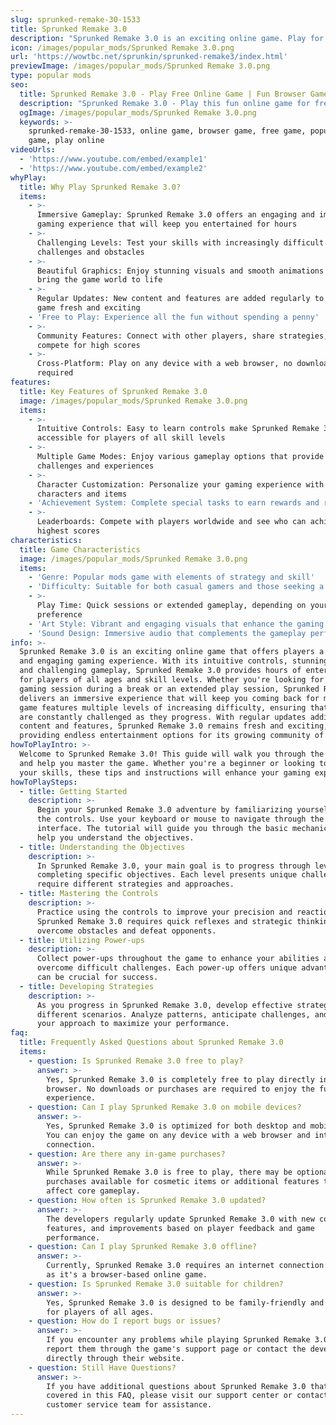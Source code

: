 ```yaml
---
slug: sprunked-remake-30-1533
title: Sprunked Remake 3.0
description: "Sprunked Remake 3.0 is an exciting online game. Play for free directly in your browser!"
icon: /images/popular_mods/Sprunked Remake 3.0.png
url: 'https://wowtbc.net/sprunkin/sprunked-remake3/index.html'
previewImage: /images/popular_mods/Sprunked Remake 3.0.png
type: popular mods
seo:
  title: Sprunked Remake 3.0 - Play Free Online Game | Fun Browser Games
  description: "Sprunked Remake 3.0 - Play this fun online game for free in your browser. No download required!"
  ogImage: /images/popular_mods/Sprunked Remake 3.0.png
  keywords: >-
    sprunked-remake-30-1533, online game, browser game, free game, popular mods
    game, play online
videoUrls:
  - 'https://www.youtube.com/embed/example1'
  - 'https://www.youtube.com/embed/example2'
whyPlay:
  title: Why Play Sprunked Remake 3.0?
  items:
    - >-
      Immersive Gameplay: Sprunked Remake 3.0 offers an engaging and immersive
      gaming experience that will keep you entertained for hours
    - >-
      Challenging Levels: Test your skills with increasingly difficult
      challenges and obstacles
    - >-
      Beautiful Graphics: Enjoy stunning visuals and smooth animations that
      bring the game world to life
    - >-
      Regular Updates: New content and features are added regularly to keep the
      game fresh and exciting
    - 'Free to Play: Experience all the fun without spending a penny'
    - >-
      Community Features: Connect with other players, share strategies, and
      compete for high scores
    - >-
      Cross-Platform: Play on any device with a web browser, no downloads
      required
features:
  title: Key Features of Sprunked Remake 3.0
  image: /images/popular_mods/Sprunked Remake 3.0.png
  items:
    - >-
      Intuitive Controls: Easy to learn controls make Sprunked Remake 3.0
      accessible for players of all skill levels
    - >-
      Multiple Game Modes: Enjoy various gameplay options that provide different
      challenges and experiences
    - >-
      Character Customization: Personalize your gaming experience with unique
      characters and items
    - 'Achievement System: Complete special tasks to earn rewards and recognition'
    - >-
      Leaderboards: Compete with players worldwide and see who can achieve the
      highest scores
characteristics:
  title: Game Characteristics
  image: /images/popular_mods/Sprunked Remake 3.0.png
  items:
    - 'Genre: Popular mods game with elements of strategy and skill'
    - 'Difficulty: Suitable for both casual gamers and those seeking a challenge'
    - >-
      Play Time: Quick sessions or extended gameplay, depending on your
      preference
    - 'Art Style: Vibrant and engaging visuals that enhance the gaming experience'
    - 'Sound Design: Immersive audio that complements the gameplay perfectly'
info: >-
  Sprunked Remake 3.0 is an exciting online game that offers players a unique
  and engaging gaming experience. With its intuitive controls, stunning visuals,
  and challenging gameplay, Sprunked Remake 3.0 provides hours of entertainment
  for players of all ages and skill levels. Whether you're looking for a quick
  gaming session during a break or an extended play session, Sprunked Remake 3.0
  delivers an immersive experience that will keep you coming back for more. The
  game features multiple levels of increasing difficulty, ensuring that players
  are constantly challenged as they progress. With regular updates adding new
  content and features, Sprunked Remake 3.0 remains fresh and exciting,
  providing endless entertainment options for its growing community of players.
howToPlayIntro: >-
  Welcome to Sprunked Remake 3.0! This guide will walk you through the basics
  and help you master the game. Whether you're a beginner or looking to improve
  your skills, these tips and instructions will enhance your gaming experience.
howToPlaySteps:
  - title: Getting Started
    description: >-
      Begin your Sprunked Remake 3.0 adventure by familiarizing yourself with
      the controls. Use your keyboard or mouse to navigate through the game
      interface. The tutorial will guide you through the basic mechanics and
      help you understand the objectives.
  - title: Understanding the Objectives
    description: >-
      In Sprunked Remake 3.0, your main goal is to progress through levels by
      completing specific objectives. Each level presents unique challenges that
      require different strategies and approaches.
  - title: Mastering the Controls
    description: >-
      Practice using the controls to improve your precision and reaction time.
      Sprunked Remake 3.0 requires quick reflexes and strategic thinking to
      overcome obstacles and defeat opponents.
  - title: Utilizing Power-ups
    description: >-
      Collect power-ups throughout the game to enhance your abilities and
      overcome difficult challenges. Each power-up offers unique advantages that
      can be crucial for success.
  - title: Developing Strategies
    description: >-
      As you progress in Sprunked Remake 3.0, develop effective strategies for
      different scenarios. Analyze patterns, anticipate challenges, and adapt
      your approach to maximize your performance.
faq:
  title: Frequently Asked Questions about Sprunked Remake 3.0
  items:
    - question: Is Sprunked Remake 3.0 free to play?
      answer: >-
        Yes, Sprunked Remake 3.0 is completely free to play directly in your web
        browser. No downloads or purchases are required to enjoy the full game
        experience.
    - question: Can I play Sprunked Remake 3.0 on mobile devices?
      answer: >-
        Yes, Sprunked Remake 3.0 is optimized for both desktop and mobile play.
        You can enjoy the game on any device with a web browser and internet
        connection.
    - question: Are there any in-game purchases?
      answer: >-
        While Sprunked Remake 3.0 is free to play, there may be optional in-game
        purchases available for cosmetic items or additional features that don't
        affect core gameplay.
    - question: How often is Sprunked Remake 3.0 updated?
      answer: >-
        The developers regularly update Sprunked Remake 3.0 with new content,
        features, and improvements based on player feedback and game
        performance.
    - question: Can I play Sprunked Remake 3.0 offline?
      answer: >-
        Currently, Sprunked Remake 3.0 requires an internet connection to play
        as it's a browser-based online game.
    - question: Is Sprunked Remake 3.0 suitable for children?
      answer: >-
        Yes, Sprunked Remake 3.0 is designed to be family-friendly and suitable
        for players of all ages.
    - question: How do I report bugs or issues?
      answer: >-
        If you encounter any problems while playing Sprunked Remake 3.0, you can
        report them through the game's support page or contact the developers
        directly through their website.
    - question: Still Have Questions?
      answer: >-
        If you have additional questions about Sprunked Remake 3.0 that aren't
        covered in this FAQ, please visit our support center or contact our
        customer service team for assistance.
---
```


